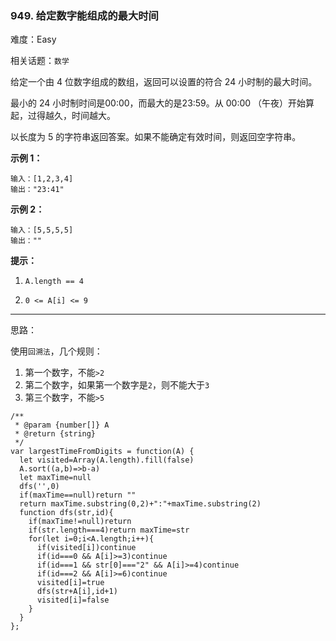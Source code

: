 ### 949. 给定数字能组成的最大时间

难度：Easy

相关话题：`数学`

给定一个由 4 位数字组成的数组，返回可以设置的符合 24 小时制的最大时间。



最小的 24 小时制时间是00:00，而最大的是23:59。从 00:00 （午夜）开始算起，过得越久，时间越大。



以长度为 5 的字符串返回答案。如果不能确定有效时间，则返回空字符串。







**示例 1：** 



```
输入：[1,2,3,4]
输出："23:41"
```


**示例 2：** 



```
输入：[5,5,5,5]
输出：""
```






**提示：** 




1.  `A.length == 4` 

2.  `0 <= A[i] <= 9` 






-----

思路：

使用`回溯法`，几个规则：

1. 第一个数字，不能`>2`
2. 第二个数字，如果第一个数字是`2`，则不能大于`3`
3. 第三个数字，不能`>5`

```
/**
 * @param {number[]} A
 * @return {string}
 */
var largestTimeFromDigits = function(A) {
  let visited=Array(A.length).fill(false)
  A.sort((a,b)=>b-a)
  let maxTime=null
  dfs('',0)
  if(maxTime==null)return ""
  return maxTime.substring(0,2)+":"+maxTime.substring(2)
  function dfs(str,id){
    if(maxTime!=null)return
    if(str.length===4)return maxTime=str
    for(let i=0;i<A.length;i++){
      if(visited[i])continue
      if(id===0 && A[i]>=3)continue
      if(id===1 && str[0]==="2" && A[i]>=4)continue
      if(id===2 && A[i]>=6)continue
      visited[i]=true
      dfs(str+A[i],id+1)
      visited[i]=false
    }
  }
};
```

